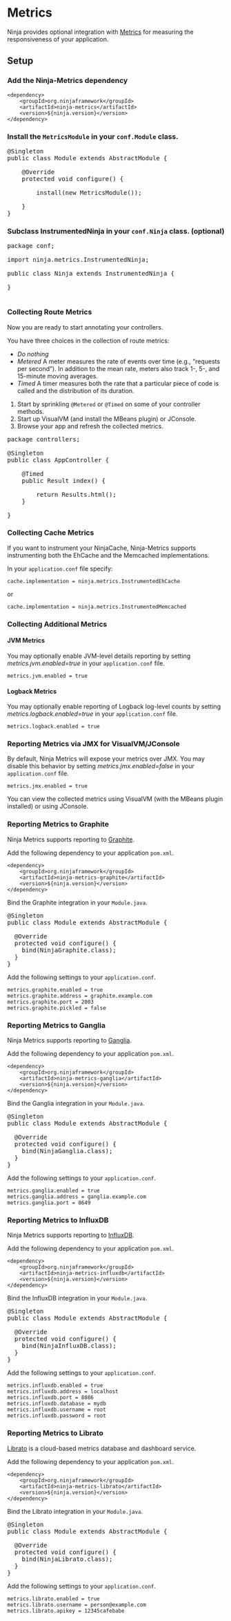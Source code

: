 Metrics
==============

Ninja provides optional integration with [Metrics](http://metrics.dropwizard.io/) for measuring the responsiveness of your application.

Setup
------------------

### Add the Ninja-Metrics dependency

    <dependency>
        <groupId>org.ninjaframework</groupId>
        <artifactId>ninja-metrics</artifactId>
        <version>${ninja.version}</version>
    </dependency>


### Install the `MetricsModule` in your `conf.Module` class.

<pre class="prettyprint">
@Singleton
public class Module extends AbstractModule {

    @Override
    protected void configure() {

        install(new MetricsModule());

    }
}
</pre>

### Subclass InstrumentedNinja in your `conf.Ninja` class. (optional)

<pre class="prettyprint">
package conf;

import ninja.metrics.InstrumentedNinja;

public class Ninja extends InstrumentedNinja {

}

</pre>

### Collecting Route Metrics

Now you are ready to start annotating your controllers.

You have three choices in the collection of route metrics:

- *Do nothing*
- *Metered*
A meter measures the rate of events over time (e.g., “requests per second”). In addition to the mean rate, meters also track 1-, 5-, and 15-minute moving averages.
- *Timed*
A timer measures both the rate that a particular piece of code is called and the distribution of its duration.

1. Start by sprinkling `@Metered` or `@Timed` on some of your controller methods.
2. Start up VisualVM (and install the MBeans plugin) or JConsole.
3. Browse your app and refresh the collected metrics.

<pre class="prettyprint">
package controllers;

@Singleton
public class AppController {

    @Timed
    public Result index() {

        return Results.html();
    }

}
</pre>

### Collecting Cache Metrics

If you want to instrument your NinjaCache, Ninja-Metrics supports instrumenting both the EhCache and the Memcached implementations.

In your `application.conf` file specify:

    cache.implementation = ninja.metrics.InstrumentedEhCache

or

    cache.implementation = ninja.metrics.InstrumentedMemcached

### Collecting Additional Metrics

#### JVM Metrics

You may optionally enable JVM-level details reporting by setting *metrics.jvm.enabled=true* in your `application.conf` file.

    metrics.jvm.enabled = true

#### Logback Metrics

You may optionally enable reporting of Logback log-level counts by setting *metrics.logback.enabled=true* in your `application.conf` file.

    metrics.logback.enabled = true

### Reporting Metrics via JMX for VisualVM/JConsole

By default, Ninja Metrics will expose your metrics over JMX. You may disable this behavior by setting *metrics.jmx.enabled=false* in your `application.conf` file.

    metrics.jmx.enabled = true

You can view the collected metrics using VisualVM (with the MBeans plugin installed) or using JConsole.

### Reporting Metrics to Graphite

Ninja Metrics supports reporting to [Graphite](https://github.com/graphite-project).

Add the following dependency to your application `pom.xml`.

    <dependency>
        <groupId>org.ninjaframework</groupId>
        <artifactId>ninja-metrics-graphite</artifactId>
        <version>${ninja.version}</version>
    </dependency>

Bind the Graphite integration in your `Module.java`.

<pre class="prettyprint">
@Singleton
public class Module extends AbstractModule {

  @Override
  protected void configure() {
    bind(NinjaGraphite.class);
  }
}
</pre>

Add the following settings to your `application.conf`.

    metrics.graphite.enabled = true
    metrics.graphite.address = graphite.example.com
    metrics.graphite.port = 2003
    metrics.graphite.pickled = false

### Reporting Metrics to Ganglia

Ninja Metrics supports reporting to [Ganglia](http://ganglia.info).

Add the following dependency to your application `pom.xml`.

    <dependency>
        <groupId>org.ninjaframework</groupId>
        <artifactId>ninja-metrics-ganglia</artifactId>
        <version>${ninja.version}</version>
    </dependency>

Bind the Ganglia integration in your `Module.java`.

<pre class="prettyprint">
@Singleton
public class Module extends AbstractModule {

  @Override
  protected void configure() {
    bind(NinjaGanglia.class);
  }
}
</pre>

Add the following settings to your `application.conf`.

    metrics.ganglia.enabled = true
    metrics.ganglia.address = ganglia.example.com
    metrics.ganglia.port = 8649

### Reporting Metrics to InfluxDB

Ninja Metrics supports reporting to [InfluxDB](http://influxdb.com).

Add the following dependency to your application `pom.xml`.

    <dependency>
        <groupId>org.ninjaframework</groupId>
        <artifactId>ninja-metrics-influxdb</artifactId>
        <version>${ninja.version}</version>
    </dependency>

Bind the InfluxDB integration in your `Module.java`.

<pre class="prettyprint">
@Singleton
public class Module extends AbstractModule {

  @Override
  protected void configure() {
    bind(NinjaInfluxDB.class);
  }
}
</pre>

Add the following settings to your `application.conf`.

    metrics.influxdb.enabled = true
    metrics.influxdb.address = localhost
    metrics.influxdb.port = 8086
    metrics.influxdb.database = mydb
    metrics.influxdb.username = root
    metrics.influxdb.password = root

### Reporting Metrics to Librato

[Librato](http://metrics.librato.com) is a cloud-based metrics database and dashboard service.

Add the following dependency to your application `pom.xml`.

    <dependency>
        <groupId>org.ninjaframework</groupId>
        <artifactId>ninja-metrics-librato</artifactId>
        <version>${ninja.version}</version>
    </dependency>

Bind the Librato integration in your `Module.java`.

<pre class="prettyprint">
@Singleton
public class Module extends AbstractModule {

  @Override
  protected void configure() {
    bind(NinjaLibrato.class);
  }
}
</pre>

Add the following settings to your `application.conf`.

    metrics.librato.enabled = true
    metrics.librato.username = person@example.com
    metrics.librato.apikey = 12345cafebabe
